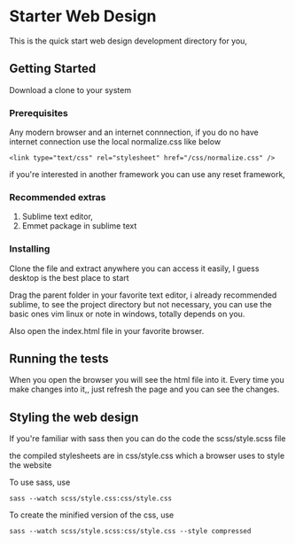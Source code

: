 # Starter Web Design

This is the quick start web design development directory for you,

## Getting Started

Download a clone to your system

### Prerequisites

Any modern browser and an internet connnection, if you do no have internet connection use the local normalize.css like below

```
<link type="text/css" rel="stylesheet" href="/css/normalize.css" />
```
if you're interested in another framework you can use any reset framework,

### Recommended extras
1. Sublime text editor,
2. Emmet package in sublime text

### Installing

Clone the file and extract anywhere you can access it easily, I guess desktop is the best place to start

Drag the parent folder in your favorite text editor, i already recommended sublime, to see the project directory but not necessary,
you can use the basic ones vim linux or note in windows, totally depends on you.

Also open the index.html file in your favorite browser.


## Running the tests

When you open the browser you will see the html file into it. Every time you make changes into it,, just refresh the page and you can see the changes.

## Styling the web design

If you're familiar with sass then you can do the code the scss/style.scss file

the compiled stylesheets are in css/style.css which a browser uses to style the website

To use sass, use
```
sass --watch scss/style.css:css/style.css
```
To create the minified version of the css, use
```
sass --watch scss/style.scss:css/style.css --style compressed
```
